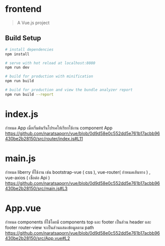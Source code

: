 # frontend

> A Vue.js project

## Build Setup

``` bash
# install dependencies
npm install

# serve with hot reload at localhost:8080
npm run dev

# build for production with minification
npm run build

# build for production and view the bundle analyzer report
npm run build --report
```
# index.js
กำหนด App เมื่อเริ่มต้นรันโปรเคให้เรียกใช้งาน component App
https://github.com/naratsaporn/vue/blob/0d9d58e0c552dd5e761b17acbb96430be2b28150/src/router/index.js#L11

# main.js
กำหนด liberry ที่ใช้งาน เช่น bootstrap-vue ( css ), vue-router( กำหนดเส้นทาง ) , vue-axios ( เชื่อต่อ Api )
https://github.com/naratsaporn/vue/blob/0d9d58e0c552dd5e761b17acbb96430be2b28150/src/main.js#L3

# App.vue 
กำหนด components ที่ใช้โดยมี components top และ footer เป็นส่วน header และ footer
router-view จะเป็นส่วนแสดงข้อมูลตาม path
https://github.com/naratsaporn/vue/blob/0d9d58e0c552dd5e761b17acbb96430be2b28150/src/App.vue#L2
